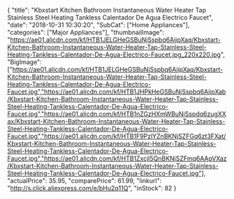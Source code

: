 {
	"title": "Kbxstart Kitchen Bathroom Instantaneous Water Heater Tap Stainless Steel Heating Tankless Calentador De Agua Electrico Faucet",
	"date": "2018-10-31 10:30:20",
	"SubCat": ["Home Appliances"],
	"categories": ["Major Appliances"],
	"thumbnailImage": "https://ae01.alicdn.com/kf/HTB1JELGHeGSBuNjSspbq6AiipXaq/Kbxstart-Kitchen-Bathroom-Instantaneous-Water-Heater-Tap-Stainless-Steel-Heating-Tankless-Calentador-De-Agua-Electrico-Faucet.jpg_220x220.jpg",
	"BigImage": ["https://ae01.alicdn.com/kf/HTB1JELGHeGSBuNjSspbq6AiipXaq/Kbxstart-Kitchen-Bathroom-Instantaneous-Water-Heater-Tap-Stainless-Steel-Heating-Tankless-Calentador-De-Agua-Electrico-Faucet.jpg","https://ae01.alicdn.com/kf/HTB1JHPkHeGSBuNjSspbq6AiipXab/Kbxstart-Kitchen-Bathroom-Instantaneous-Water-Heater-Tap-Stainless-Steel-Heating-Tankless-Calentador-De-Agua-Electrico-Faucet.jpg","https://ae01.alicdn.com/kf/HTB1nZGzHXmWBuNjSspdq6zugXXax/Kbxstart-Kitchen-Bathroom-Instantaneous-Water-Heater-Tap-Stainless-Steel-Heating-Tankless-Calentador-De-Agua-Electrico-Faucet.jpg","https://ae01.alicdn.com/kf/HTB1F9PzlYZnBKNjSZFGq6zt3FXat/Kbxstart-Kitchen-Bathroom-Instantaneous-Water-Heater-Tap-Stainless-Steel-Heating-Tankless-Calentador-De-Agua-Electrico-Faucet.jpg","https://ae01.alicdn.com/kf/HTB1Zxcjl5QnBKNjSZFmq6AApVXaz/Kbxstart-Kitchen-Bathroom-Instantaneous-Water-Heater-Tap-Stainless-Steel-Heating-Tankless-Calentador-De-Agua-Electrico-Faucet.jpg"],
	"actualPrice": 35.95,
	"comparePrice": 61.99,
	"linkurl": "http://s.click.aliexpress.com/e/bHu2q11Q",
	"inStock": 82
}
